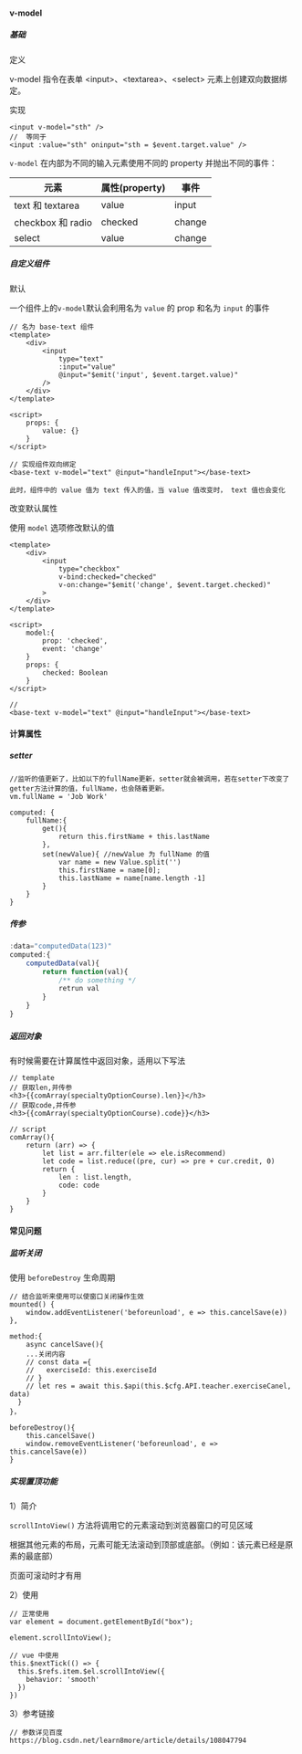 #### v-model

##### 基础

定义

v-model 指令在表单 \<input>、\<textarea>、\<select> 元素上创建双向数据绑定。

实现

```
<input v-model="sth" />
//  等同于
<input :value="sth" oninput="sth = $event.target.value" />
```

`v-model` 在内部为不同的输入元素使用不同的 property 并抛出不同的事件：

| 元素              | 属性(property) | 事件   |
| ----------------- | -------------- | ------ |
| text 和 textarea  | value          | input  |
| checkbox 和 radio | checked        | change |
| select            | value          | change |

##### 自定义组件

默认

一个组件上的`v-model`默认会利用名为 `value` 的 prop 和名为 `input` 的事件

```
// 名为 base-text 组件
<template>
	<div>
		<input 
			type="text"
			:input="value" 
			@input="$emit('input', $event.target.value)" 
		/>
	</div>
</template>

<script>
	props: {
		value: {}	
	}
</script>

// 实现组件双向绑定
<base-text v-model="text" @input="handleInput"></base-text>

此时，组件中的 value 值为 text 传入的值，当 value 值改变时， text 值也会变化
```

改变默认属性

使用 `model` 选项修改默认的值

```
<template>
	<div>
		<input
        	type="checkbox"
          	v-bind:checked="checked"
          	v-on:change="$emit('change', $event.target.checked)"
        >
	</div>
</template>

<script>
	model:{
		prop: 'checked',
		event: 'change'
	}
	props: {
		checked: Boolean
	}
</script>

// 
<base-text v-model="text" @input="handleInput"></base-text>
```

#### 计算属性

##### setter

```vue
//监听的值更新了，比如以下的fullName更新，setter就会被调用，若在setter下改变了getter方法计算的值，fullName，也会随着更新。
vm.fullName = 'Job Work'

computed: {
	fullName:{
		get(){
			return this.firstName + this.lastName
		},
		set(newValue){ //newValue 为 fullName 的值
			var name = new Value.split('')
			this.firstName = name[0];
			this.lastName = name[name.length -1]
		}
	}
}
```

##### 传参

```js
:data="computedData(123)"
computed:{
    computedData(val){
        return function(val){
            /** do something */
            retrun val
        }
    }
}
```

##### 返回对象

有时候需要在计算属性中返回对象，适用以下写法

```
// template
// 获取len,并传参
<h3>{{comArray(specialtyOptionCourse).len}}</h3>
// 获取code,并传参
<h3>{{comArray(specialtyOptionCourse).code}}</h3>

// script
comArray(){
	return (arr) => {
		let list = arr.filter(ele => ele.isRecommend)
		let code = list.reduce((pre, cur) => pre + cur.credit, 0)
		return {
			len : list.length,
			code: code        
		}
	}
}
```

#### 常见问题

##### 监听关闭

使用 `beforeDestroy` 生命周期

```
// 结合监听来使用可以使窗口关闭操作生效
mounted() {
	window.addEventListener('beforeunload', e => this.cancelSave(e))
},

method:{
	async cancelSave(){
    ...关闭内容
    // const data ={
    //	 exerciseId: this.exerciseId
    // }
    // let res = await this.$api(this.$cfg.API.teacher.exerciseCanel, data)
  }
}，

beforeDestroy(){
	this.cancelSave()
	window.removeEventListener('beforeunload', e => this.cancelSave(e))
}
```

##### 实现置顶功能

1）简介

`scrollIntoView()` 方法将调用它的元素滚动到浏览器窗口的可见区域

根据其他元素的布局，元素可能无法滚动到顶部或底部。（例如：该元素已经是原素的最底部）

页面可滚动时才有用

2）使用

```
// 正常使用
var element = document.getElementById("box");

element.scrollIntoView();

// vue 中使用
this.$nextTick(() => {
  this.$refs.item.$el.scrollIntoView({
  	behavior: 'smooth' 
  })
})
```

3）参考链接

```
// 参数详见百度
https://blog.csdn.net/learn8more/article/details/108047794
```


